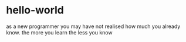 # hello-world
as a new programmer you may have not realised how much you already know.
the more you learn the less you know
